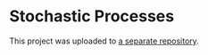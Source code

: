 # Stochastic Processes

This project was uploaded to [a separate repository](https://github.com/verinak/hidden-markov-app).